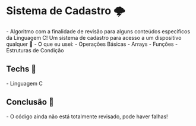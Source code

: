 <h1> Sistema de Cadastro 🌩️</h1>
- Algoritmo com a finalidade de revisão para alguns conteúdos específicos da Linguagem C! Um sistema de cadastro para acesso a um dispositivo qualquer 🌱
- O que eu usei:
- Operações Básicas
- Arrays
- Funções
- Estruturas de Condição
<h2> Techs 🧠 </h2>
- Linguagem C 
 <h2> Conclusão 🍃</h2>
- O código ainda não está totalmente revisado, pode haver falhas!

